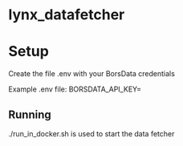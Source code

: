 # lynx_datafetcher

# Setup
Create the file .env with your BorsData credentials

Example .env file:
BORSDATA_API_KEY=

## Running
./run_in_docker.sh is used to start the data fetcher